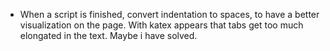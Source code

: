 - When a script is finished, convert indentation to spaces, to have a better visualization on the page. With katex appears that tabs get too much elongated in the text.
Maybe i have solved.